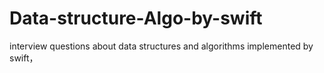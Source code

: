 # Data-structure-Algo-by-swift
interview questions about data structures and algorithms implemented by swift， 
